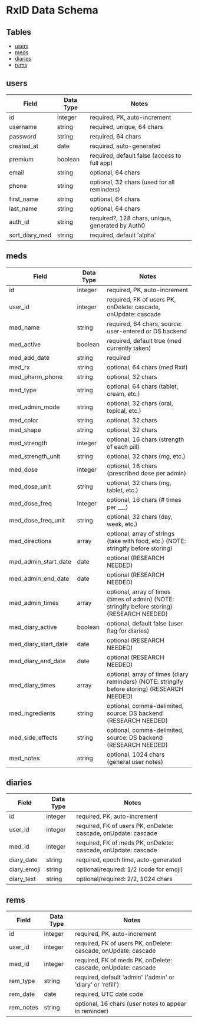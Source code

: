 # RxID Data Schema

## Tables

- [users](#usersTABLE)
- [meds](#medsTABLE)
- [diaries](#diariesTABLE)
- [rems](#remsTABLE)

## users <a name="usersTABLE"></a>

| Field          | Data Type | Notes                                            |
| -------------- | --------- | ------------------------------------------------ |
| id             | integer   | required, PK, auto-increment                     |
| username       | string    | required, unique, 64 chars                       |
| password       | string    | required, 64 chars                               |
| created_at     | date      | required, auto-generated                         |
| premium        | boolean   | required, default false (access to full app)     |
| email          | string    | optional, 64 chars                               |
| phone          | string    | optional, 32 chars (used for all reminders)      |
| first_name     | string    | optional, 64 chars                               |
| last_name      | string    | optional, 64 chars                               |
| auth_id        | string    | required?, 128 chars, unique, generated by Auth0 |
| sort_diary_med | string    | required, default 'alpha'                        |

## meds <a name="medsTABLE"></a>

| Field                | Data Type | Notes                                                                                         |
| -------------------- | --------- | --------------------------------------------------------------------------------------------- |
| id                   | integer   | required, PK, auto-increment                                                                  |
| user_id              | integer   | required, FK of users PK, onDelete: cascade, onUpdate: cascade                                |
| med_name             | string    | required, 64 chars, source: user-entered or DS backend                                        |
| med_active           | boolean   | required, default true (med currently taken)                                                  |
| med_add_date         | string    | required                                                                                      |
| med_rx               | string    | optional, 64 chars (med Rx#)                                                                  |
| med_pharm_phone      | string    | optional, 32 chars                                                                            |
| med_type             | string    | optional, 64 chars (tablet, cream, etc.)                                                      |
| med_admin_mode       | string    | optional, 32 chars (oral, topical, etc.)                                                      |
| med_color            | string    | optional, 32 chars                                                                            |
| med_shape            | string    | optional, 32 chars                                                                            |
| med_strength         | integer   | optional, 16 chars (strength of each pill)                                                    |
| med_strength_unit    | string    | optional, 32 chars (mg, etc.)                                                                 |
| med_dose             | integer   | optional, 16 chars (prescribed dose per admin)                                                |
| med_dose_unit        | string    | optional, 32 chars (mg, tablet, etc.)                                                         |
| med_dose_freq        | integer   | optional, 16 chars (# times per \_\_\_)                                                       |
| med_dose_freq_unit   | string    | optional, 32 chars (day, week, etc.)                                                          |
| med_directions       | array     | optional, array of strings (take with food, etc.) (NOTE: stringify before storing)            |
| med_admin_start_date | date      | optional (RESEARCH NEEDED)                                                                    |
| med_admin_end_date   | date      | optional (RESEARCH NEEDED)                                                                    |
| med_admin_times      | array     | optional, array of times (times of admin) (NOTE: stringify before storing) (RESEARCH NEEDED)  |
| med_diary_active     | boolean   | optional, default false (user flag for diaries)                                               |
| med_diary_start_date | date      | optional (RESEARCH NEEDED)                                                                    |
| med_diary_end_date   | date      | optional (RESEARCH NEEDED)                                                                    |
| med_diary_times      | array     | optional, array of times (diary reminders) (NOTE: stringify before storing) (RESEARCH NEEDED) |
| med_ingredients      | string    | optional, comma-delimited, source: DS backend (RESEARCH NEEDED)                               |
| med_side_effects     | string    | optional, comma-delimited, source: DS backend (RESEARCH NEEDED)                               |
| med_notes            | string    | optional, 1024 chars (general user notes)                                                     |

## diaries <a name="diariesTABLE"></a>

| Field       | Data Type | Notes                                                          |
| ----------- | --------- | -------------------------------------------------------------- |
| id          | integer   | required, PK, auto-increment                                   |
| user_id     | integer   | required, FK of users PK, onDelete: cascade, onUpdate: cascade |
| med_id      | integer   | required, FK of meds PK, onDelete: cascade, onUpdate: cascade  |
| diary_date  | string    | required, epoch time, auto-generated                           |
| diary_emoji | string    | optional/required: 1/2 (code for emoji)                        |
| diary_text  | string    | optional/required: 2/2, 1024 chars                             |

## rems <a name="remsTABLE"></a>

| Field     | Data Type | Notes                                                          |
| --------- | --------- | -------------------------------------------------------------- |
| id        | integer   | required, PK, auto-increment                                   |
| user_id   | integer   | required, FK of users PK, onDelete: cascade, onUpdate: cascade |
| med_id    | integer   | required, FK of meds PK, onDelete: cascade, onUpdate: cascade  |
| rem_type  | string    | required, default 'admin' ('admin' or 'diary' or 'refill')     |
| rem_date  | date      | required, UTC date code                                        |
| rem_notes | string    | optional, 16 chars (user notes to appear in reminder)          |
